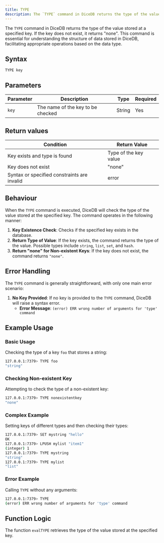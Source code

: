 ```yaml
---
title: TYPE
description: The `TYPE` command in DiceDB returns the type of the value stored at a specified key. If the key does not exist, it returns "none". This command is essential for understanding the structure of data stored in DiceDB, facilitating appropriate operations based on the data type.
---
```


The `TYPE` command in DiceDB returns the type of the value stored at a specified key. If the key does not exist, it returns "none". This command is essential for understanding the structure of data stored in DiceDB, facilitating appropriate operations based on the data type.

## Syntax
```
TYPE key
```

## Parameters

| Parameter | Description                      | Type   | Required |
|-----------|----------------------------------|--------|----------|
| `key`     | The name of the key to be checked | String | Yes      |

## Return values

| Condition                                    | Return Value          |
|----------------------------------------------|-----------------------|
| Key exists and type is found                 | Type of the key value |
| Key does not exist                           | "none"                |
| Syntax or specified constraints are invalid  | error                 |

## Behaviour

When the `TYPE` command is executed, DiceDB will check the type of the value stored at the specified key. The command operates in the following manner:

1. **Key Existence Check**: Checks if the specified key exists in the database.
2. **Return Type of Value**: If the key exists, the command returns the type of the value. Possible types include `string`, `list`, `set`, and `hash`.
3. **Return "none" for Non-existent Keys**: If the key does not exist, the command returns `"none"`.

## Error Handling

The `TYPE` command is generally straightforward, with only one main error scenario:

1. **No Key Provided**: If no key is provided to the `TYPE` command, DiceDB will raise a syntax error.
   - **Error Message**: `(error) ERR wrong number of arguments for 'type' command`

## Example Usage

### Basic Usage
Checking the type of a key `foo` that stores a string:

```bash
127.0.0.1:7379> TYPE foo
"string"
```

### Checking Non-existent Key
Attempting to check the type of a non-existent key:

```bash
127.0.0.1:7379> TYPE nonexistentkey
"none"
```

### Complex Example
Setting keys of different types and then checking their types:

```bash
127.0.0.1:7379> SET mystring "hello"
OK
127.0.0.1:7379> LPUSH mylist "item1"
(integer) 1
127.0.0.1:7379> TYPE mystring
"string"
127.0.0.1:7379> TYPE mylist
"list"
```

### Error Example
Calling `TYPE` without any arguments:

```bash
127.0.0.1:7379> TYPE
(error) ERR wrong number of arguments for 'type' command
```

## Function Logic
The function `evalTYPE` retrieves the type of the value stored at the specified key.
